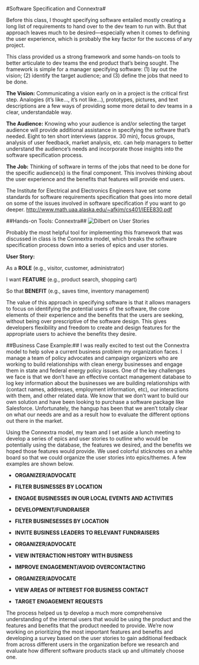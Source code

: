 #Software Specification and Connextra#

Before this class, I thought specifying software entailed mostly creating a long list of requirements to hand over to the dev team to run with.   But that approach leaves much to be desired—especially when it comes to defining the user experience, which is probably the key factor for the success of any project.  

This class provided us a strong framework and some hands-on tools to better articulate to dev teams the end product that’s being sought.   The framework is simple for a manager specifying software: (1) lay out the vision; (2) identify the target audience; and (3) define the jobs that need to be done.  

**The Vision:** Communicating a vision early on in a project is the critical first step.  Analogies (it’s like…, it’s not like…), prototypes, pictures, and text descriptions are a few ways of providing some more detail to dev teams in a clear, understandable way.

**The Audience:** Knowing who your audience is and/or selecting the target audience will provide additional assistance in specifying the software that’s needed.  Eight to ten short interviews (approx. 30 min), focus groups, analysis of user feedback, market analysis, etc. can help managers to better understand the audience’s needs and incorporate those insights into the software specification process.

**The Job:**  Thinking of software in terms of the jobs that need to be done for the specific audience(s) is the final component.  This involves thinking about the user experience and the benefits that features will provide end users.

The Institute for Electrical and Electronics Engineers have set some standards for software requirements specification that goes into more detail on some of the issues involved in software specification if you want to go deeper.  http://www.math.uaa.alaska.edu/~afkjm/cs401/IEEE830.pdf

##Hands-on Tools: Connextra##
![Dilbert on User Stories](https://runningagile.files.wordpress.com/2008/05/dilbert_need_more_programers.gif?w=450&h=158)

Probably the most helpful tool for implementing this framework that was discussed in class is the Connextra model, which breaks the software specification process down into a series of epics and user stories.  

**User Story:**

As a **ROLE** (e.g., visitor, customer, administrator)

I want **FEATURE** (e.g., product search, shopping cart)

So that **BENEFIT** (e.g., saves time, inventory management)

The value of this approach in specifying software is that it allows managers to focus on identifying the potential users of the software, the core elements of their experience and the benefits that the users are seeking, without being over prescriptive of the software design.   This gives developers flexibility and freedom to create and design features for the appropriate users to achieve the benefits they desire.

##Business Case Example:##
I was really excited to test out the Connextra model to help solve a current business problem my organization faces.  I manage a team of policy advocates and campaign organizers who are working to build relationships with clean energy businesses and engage them in state and federal energy policy issues.  One of the key challenges we face is that we don’t have an effective contact management database to log key information about the businesses we are building relationships with (contact names, addresses, employment information, etc), our interactions with them, and other related data.  We know that we don’t want to build our own solution and have been looking to purchase a software package like Salesforce.  Unfortunately, the hangup has been that we aren’t  totally clear on what our needs are and as a result how to evaluate the different options out there in the market.   

Using the Connextra model, my team and I set aside a lunch meeting to develop a series of epics and user stories to outline who would be potentially using the database, the features we desired, and the benefits we hoped those features would provide.  We used colorful sticknotes on a white board so that we could organize the user stories into epics/themes.  A few examples are shown below.  

* **ORGANIZER/ADVOCATE**
* **FILTER BUSINESSES BY LOCATION**
* **ENGAGE BUSINESSES IN OUR LOCAL EVENTS AND ACTIVITIES**

* **DEVELOPMENT/FUNDRAISER**
* **FILTER BUSINESESSES BY LOCATION**
* **INVITE BUSINESS LEADERS TO RELEVANT FUNDRAISERS**

* **ORGANIZER/ADVOCATE**
* **VIEW INTERACTION HISTORY WITH BUSINESS**
* **IMPROVE ENGAGEMENT/AVOID OVERCONTACTING**

* **ORGANIZER/ADVOCATE**
* **VIEW AREAS OF INTEREST FOR BUSINESS CONTACT**
* **TARGET ENGAGEMENT REQUESTS**

The process helped us tp develop a much more comprehensive understanding of the internal users that would be using the product and the features and benefits that the product needed to provide.  We’re now working on prioritizing the most important features and benefits and developing a survey based on the user stories to gain additional feedback from across different users in the organization before we research and evaluate how different software products stack up and ultimately choose one.
